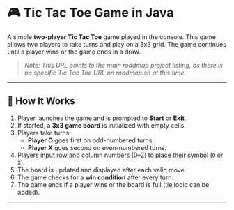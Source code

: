 # 🎮 Tic Tac Toe Game in Java

A simple **two-player Tic Tac Toe** game played in the console. This game allows two players to take turns and play on a 3x3 grid. The game continues until a player wins or the game ends in a draw.


> _Note: This URL points to the main roadmap project listing, as there is no specific Tic Tac Toe URL on roadmap.sh at this time._

---

## 🧠 How It Works

1. Player launches the game and is prompted to **Start** or **Exit**.
2. If started, a **3x3 game board** is initialized with empty cells.
3. Players take turns:
   - **Player O** goes first on odd-numbered turns.
   - **Player X** goes second on even-numbered turns.
4. Players input row and column numbers (0–2) to place their symbol (`O` or `X`).
5. The board is updated and displayed after each valid move.
6. The game checks for a **win condition** after every turn.
7. The game ends if a player wins or the board is full (tie logic can be added).

---
